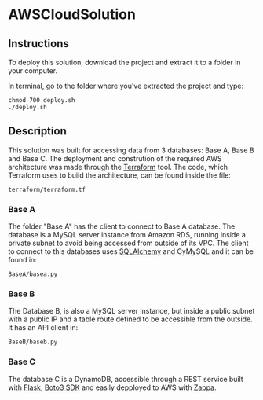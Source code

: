 # AWSCloudSolution

## Instructions

To deploy this solution, download the project and extract it to a folder in your computer.

In terminal, go to the folder where you've extracted the project and type:

```
chmod 700 deploy.sh
./deploy.sh
```

## Description 
This solution was built for accessing data from 3 databases: Base A, Base B and Base C. 
The deployment and constrution of the required AWS architecture was made through the [Terraform](https://www.terraform.io) tool. 
The code, which Terraform uses to build the architecture, can be found inside the file:

```
terraform/terraform.tf
```

### Base A
The folder "Base A" has the client to connect to Base A database. The database is a MySQL server instance from Amazon RDS, running inside a private subnet to avoid being accessed from outside of its VPC.
The client to connect to this databases uses [SQLAlchemy](http://www.sqlalchemy.org) and CyMySQL and it can be found in:
```
BaseA/basea.py
```

### Base B
The Database B, is also a MySQL server instance, but inside a public subnet with a public IP and  a table route defined to be accessible from the outside. It has an API client in:
```
BaseB/baseb.py
```

### Base C
The database C is a DynamoDB, accessible through a REST service built with [Flask](http://flask.pocoo.org), [Boto3 SDK](https://github.com/boto/boto3) and easily depployed to AWS with [Zappa](https://github.com/Miserlou/Zappa).

